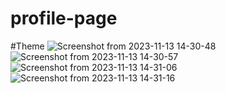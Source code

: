 # profile-page

#Theme
![Screenshot from 2023-11-13 14-30-48](https://github.com/afrikhana/profile-page/assets/126652969/4afca916-f3cc-49c5-ad88-8fbc257cf3db)
![Screenshot from 2023-11-13 14-30-57](https://github.com/afrikhana/profile-page/assets/126652969/960aafa3-803b-46c7-b52c-5979c1c6dbfc)
![Screenshot from 2023-11-13 14-31-06](https://github.com/afrikhana/profile-page/assets/126652969/fd0732bf-b3d9-4a15-950f-ef8d58f7c44d)
![Screenshot from 2023-11-13 14-31-16](https://github.com/afrikhana/profile-page/assets/126652969/58e65cc0-99c7-4a66-987c-06f4edebd8cc)
